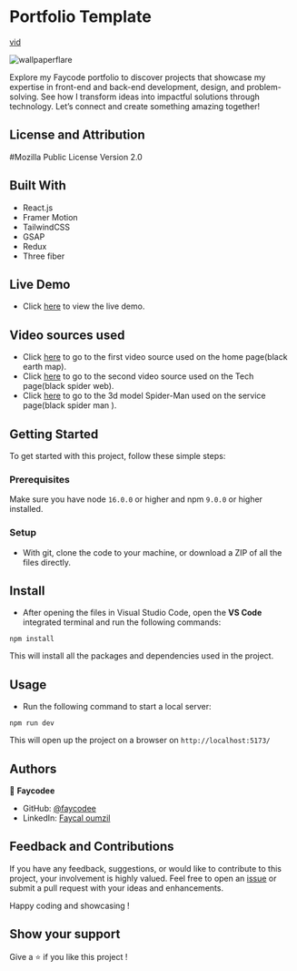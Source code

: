 # Portfolio Template

[vid](https://github.com/user-attachments/assets/1fe2119c-5765-4c7a-933c-a00dc684628d)

![wallpaperflare](https://github.com/user-attachments/assets/91581c42-b6a1-417f-857e-554e8de3ec10)

Explore my Faycode portfolio to discover projects that showcase my expertise in front-end and back-end development, design, and problem-solving. See how I transform ideas into impactful solutions through technology. Let’s connect and create something amazing together!

## License and Attribution

#Mozilla Public License Version 2.0


## Built With

- React.js
- Framer Motion
- TailwindCSS
- GSAP
- Redux
- Three fiber

## Live Demo

- Click [here](https://faycode.netlify.app/) to view the live demo.

## Video sources used

- Click [here](https://pixabay.com/videos/globe-earth-map-planet-sphere-5925/) to go to the first video source used on the home page(black earth map).
- Click [here](https://pixabay.com/videos/black-black-friday-background-loop-13495/) to go to the second video source used on the Tech page(black spider web).
- Click [here](https://sketchfab.com/3d-models/spider-man-symbiote-spider-man-2-ps5-blend-04297927f69840aa9bded9ba39a45cea/) to go to the 3d model Spider-Man used on the service page(black spider man ).

## Getting Started

To get started with this project, follow these simple steps:

### Prerequisites

Make sure you have node `16.0.0` or higher and npm `9.0.0` or higher installed.

### Setup

- With git, clone the code to your machine, or download a ZIP of all the files directly.

## Install

- After opening the files in Visual Studio Code, open the **VS Code** integrated terminal and run the following commands:

```
npm install
```

This will install all the packages and dependencies used in the project.

## Usage

- Run the following command to start a local server:

```
npm run dev
```

This will open up the project on a browser on `http://localhost:5173/`


## Authors

👤 **Faycodee**

- GitHub: [@faycodee](https://github.com/faycodee)
- LinkedIn: [Faycal oumzil](https://www.linkedin.com/in/faycal-oumzil-b97888250/)

## Feedback and Contributions

If you have any feedback, suggestions, or would like to contribute to this project, your involvement is highly valued. Feel free to open an [issue](../../issues/) or submit a pull request with your ideas and enhancements.

Happy coding and showcasing !



## Show your support























Give a ⭐️ if you like this project !
